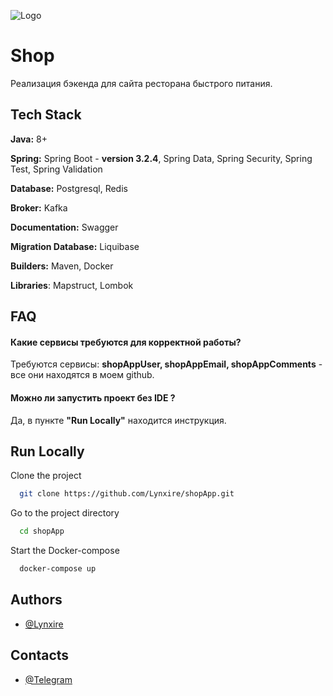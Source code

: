 ![Logo](https://miro.medium.com/v2/resize:fit:600/1*MvUFlFTbiU40ae1SK69-Jg.png)


# Shop

Реализация бэкенда для сайта ресторана быстрого питания.


## Tech Stack
**Java:** 8+

**Spring:** Spring Boot - **version 3.2.4**, Spring Data, Spring Security, Spring Test, Spring Validation

**Database:** Postgresql, Redis

**Broker:** Kafka

**Documentation:** Swagger

**Migration Database:** Liquibase

**Builders:** Maven, Docker

**Libraries**: Mapstruct, Lombok

## FAQ

#### Какие сервисы требуются для корректной работы?

Требуются сервисы:  __shopAppUser,  shopAppEmail,  shopAppComments__ - все они находятся в моем github.

#### Можно ли запустить проект без IDE ?

Да, в пункте **"Run Locally"** находится инструкция.


## Run Locally

Clone the project

```bash
  git clone https://github.com/Lynxire/shopApp.git
```

Go to the project directory

```bash
  cd shopApp
```

Start the Docker-compose

```bash
  docker-compose up
```


## Authors

- [@Lynxire](https://github.com/Lynxire)
## Contacts
- [@Telegram](https://t.me/terabu)

